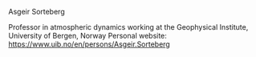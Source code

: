 Asgeir Sorteberg

Professor in atmospheric dynamics working at the Geophysical Institute, University of Bergen, Norway
Personal website: https://www.uib.no/en/persons/Asgeir.Sorteberg


<!---
AsgeirSorteberg/AsgeirSorteberg is a ✨ special ✨ repository because its `README.md` (this file) appears on your GitHub profile.
You can click the Preview link to take a look at your changes.
--->
